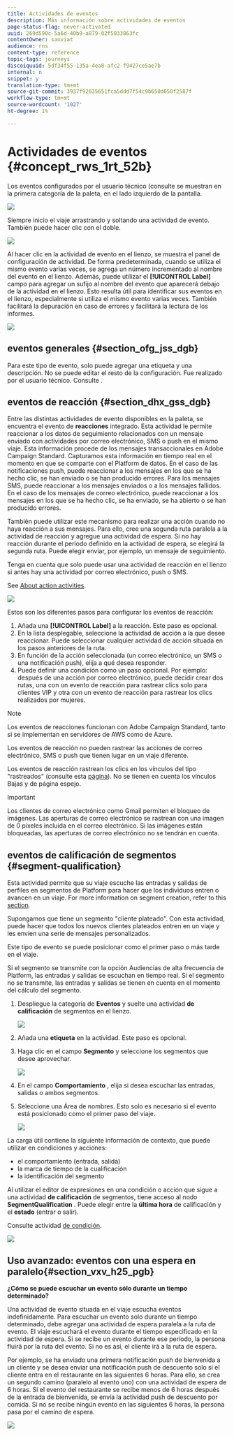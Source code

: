 ```yaml
---
title: Actividades de eventos
description: Más información sobre actividades de eventos
page-status-flag: never-activated
uuid: 269d590c-5a6d-40b9-a879-02f5033863fc
contentOwner: sauviat
audience: rns
content-type: reference
topic-tags: journeys
discoiquuid: 5df34f55-135a-4ea8-afc2-f9427ce5ae7b
internal: n
snippet: y
translation-type: tm+mt
source-git-commit: 3937f92035651fca5ddd7f54c9b650d050f2587f
workflow-type: tm+mt
source-wordcount: '1027'
ht-degree: 1%

---
```



# Actividades de eventos {#concept_rws_1rt_52b}

Los eventos configurados por el usuario técnico (consulte [](../event/about-events.md) se muestran en la primera categoría de la paleta, en el lado izquierdo de la pantalla.

![](../assets/journey43.png)

Siempre inicio el viaje arrastrando y soltando una actividad de evento. También puede hacer clic con el doble.

![](../assets/journey44.png)

Al hacer clic en la actividad de evento en el lienzo, se muestra el panel de configuración de actividad. De forma predeterminada, cuando se utiliza el mismo evento varias veces, se agrega un número incrementado al nombre del evento en el lienzo. Además, puede utilizar el **[!UICONTROL Label]** campo para agregar un sufijo al nombre del evento que aparecerá debajo de la actividad en el lienzo. Esto resulta útil para identificar sus eventos en el lienzo, especialmente si utiliza el mismo evento varias veces. También facilitará la depuración en caso de errores y facilitará la lectura de los informes.

![](../assets/journey33.png)

## eventos generales {#section_ofg_jss_dgb}

Para este tipo de evento, solo puede agregar una etiqueta y una descripción. No se puede editar el resto de la configuración. Fue realizado por el usuario técnico. Consulte [](../event/about-events.md).

## eventos de reacción {#section_dhx_gss_dgb}

Entre las distintas actividades de evento disponibles en la paleta, se encuentra el evento de **reacciones** integrado. Esta actividad le permite reaccionar a los datos de seguimiento relacionados con un mensaje enviado con actividades por correo electrónico, SMS o push en el mismo viaje. Esta información procede de los mensajes transaccionales en Adobe Campaign Standard. Capturamos esta información en tiempo real en el momento en que se comparte con el Platform de datos. En el caso de las notificaciones push, puede reaccionar a los mensajes en los que se ha hecho clic, se han enviado o se han producido errores. Para los mensajes SMS, puede reaccionar a los mensajes enviados o a los mensajes fallidos. En el caso de los mensajes de correo electrónico, puede reaccionar a los mensajes en los que se ha hecho clic, se ha enviado, se ha abierto o se han producido errores.

También puede utilizar este mecanismo para realizar una acción cuando no haya reacción a sus mensajes. Para ello, cree una segunda ruta paralela a la actividad de reacción y agregue una actividad de espera. Si no hay reacción durante el período definido en la actividad de espera, se elegirá la segunda ruta. Puede elegir enviar, por ejemplo, un mensaje de seguimiento.

Tenga en cuenta que solo puede usar una actividad de reacción en el lienzo si antes hay una actividad por correo electrónico, push o SMS.

See [About action activities](../building-journeys/about-action-activities.md).

![](../assets/journey45.png)

Estos son los diferentes pasos para configurar los eventos de reacción:

1. Añada una **[!UICONTROL Label]** a la reacción. Este paso es opcional.
1. En la lista desplegable, seleccione la actividad de acción a la que desee reaccionar. Puede seleccionar cualquier actividad de acción situada en los pasos anteriores de la ruta.
1. En función de la acción seleccionada (un correo electrónico, un SMS o una notificación push), elija a qué desea responder.
1. Puede definir una condición como un paso opcional. Por ejemplo: después de una acción por correo electrónico, puede decidir crear dos rutas, una con un evento de reacción para rastrear clics solo para clientes VIP y otra con un evento de reacción para rastrear los clics realizados por mujeres.

>[!NOTE]
>
>Los eventos de reacciones funcionan con Adobe Campaign Standard, tanto si se implementan en servidores de AWS como de Azure.
>
>Los eventos de reacción no pueden rastrear las acciones de correo electrónico, SMS o push que tienen lugar en un viaje diferente.
>
>Los eventos de reacción rastrean los clics en los vínculos del tipo &quot;rastreados&quot; (consulte esta [página](https://docs.adobe.com/content/help/en/campaign-standard/using/designing-content/links.html#about-tracked-urls)). No se tienen en cuenta los vínculos Bajas y de página espejo.

>[!IMPORTANT]
>
>Los clientes de correo electrónico como Gmail permiten el bloqueo de imágenes. Las aperturas de correo electrónico se rastrean con una imagen de 0 píxeles incluida en el correo electrónico. Si las imágenes están bloqueadas, las aperturas de correo electrónico no se tendrán en cuenta.

## eventos de calificación de segmentos {#segment-qualification}

Esta actividad permite que su viaje escuche las entradas y salidas de perfiles en segmentos de Platform para hacer que los individuos entren o avancen en un viaje. For more information on segment creation, refer to this [section](../segment/about-segments.md).

Supongamos que tiene un segmento &quot;cliente plateado&quot;. Con esta actividad, puede hacer que todos los nuevos clientes plateados entren en un viaje y les envíen una serie de mensajes personalizados.

Este tipo de evento se puede posicionar como el primer paso o más tarde en el viaje.

Si el segmento se transmite con la opción Audiencias de alta frecuencia de Platform, las entradas y salidas se escuchan en tiempo real. Si el segmento no se transmite, las entradas y salidas se tienen en cuenta en el momento del cálculo del segmento.

1. Despliegue la categoría de **Eventos** y suelte una actividad **de calificación** de segmentos en el lienzo.

   ![](../assets/segment5.png)

1. Añada una **etiqueta** en la actividad. Este paso es opcional.

1. Haga clic en el campo **Segmento** y seleccione los segmentos que desee aprovechar.

   ![](../assets/segment6.png)

1. En el campo **Comportamiento** , elija si desea escuchar las entradas, salidas o ambos segmentos.

1. Seleccione una Área de nombres. Esto solo es necesario si el evento está posicionado como el primer paso del viaje.

   ![](../assets/segment7.png)

La carga útil contiene la siguiente información de contexto, que puede utilizar en condiciones y acciones:

* el comportamiento (entrada, salida)
* la marca de tiempo de la cualificación
* la identificación del segmento

Al utilizar el editor de expresiones en una condición o acción que sigue a una actividad **de calificación** de segmentos, tiene acceso al nodo **SegmentQualification** . Puede elegir entre la **última hora** de calificación y el **estado** (entrar o salir).

Consulte actividad [de condición](../building-journeys/condition-activity.md#about_condition).

![](../assets/segment8.png)

## Uso avanzado: eventos con una espera en paralelo{#section_vxv_h25_pgb}

**¿Cómo se puede escuchar un evento sólo durante un tiempo determinado?**

Una actividad de evento situada en el viaje escucha eventos indefinidamente. Para escuchar un evento solo durante un tiempo determinado, debe agregar una actividad de espera paralela a la ruta de evento. El viaje escuchará el evento durante el tiempo especificado en la actividad de espera. Si se recibe un evento durante ese período, la persona fluirá por la ruta del evento. Si no es así, el cliente irá a la ruta de espera.

Por ejemplo, se ha enviado una primera notificación push de bienvenida a un cliente y se desea enviar una notificación push de descuento solo si el cliente entra en el restaurante en las siguientes 6 horas. Para ello, se crea un segundo camino (paralelo al evento uno) con una actividad de espera de 6 horas. Si el evento del restaurante se recibe menos de 6 horas después de la entrada de bienvenida, se envía la actividad push de descuento por comida. Si no se recibe ningún evento en las siguientes 6 horas, la persona pasa por el camino de espera.

![](../assets/journeyuc2_31.png)

